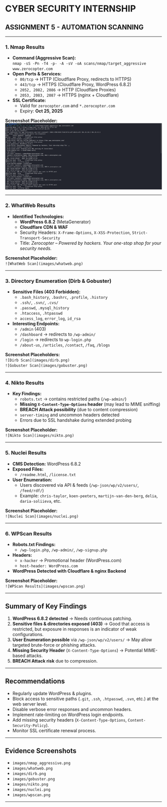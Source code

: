 # CYBER SECURITY INTERNSHIP  
## ASSIGNMENT 5 - AUTOMATION SCANNING  

---

### 1. Nmap Results
- **Command (Aggressive Scan):**  
  `nmap -sS -Pn -T4 -p- -A -sV -oA scans/nmap/target_aggressive www.zerocopter.com`  
- **Open Ports & Services:**  
  - `80/tcp` → HTTP (Cloudflare Proxy, redirects to HTTPS)  
  - `443/tcp` → HTTPS (Cloudflare Proxy, WordPress 6.8.2)  
  - `2052, 2082, 2086` → HTTP (Cloudflare Proxies)  
  - `2053, 2083, 2087` → HTTPS (nginx + Cloudflare)  
- **SSL Certificate:**  
  - Valid for `zerocopter.com` and `*.zerocopter.com`  
  - Expiry: **Oct 25, 2025**  

**Screenshot Placeholder:**  
![Nmap Aggressive Scan](images/nmap_aggressive.png)

---

### 2. WhatWeb Results
- **Identified Technologies:**  
  - **WordPress 6.8.2** (MetaGenerator)  
  - **Cloudflare CDN & WAF**  
  - Security Headers: `X-Frame-Options`, `X-XSS-Protection`, `Strict-Transport-Security`  
  - Title: *Zerocopter – Powered by hackers. Your one-stop shop for your security needs.*  

**Screenshot Placeholder:**  
`![WhatWeb Scan](images/whatweb.png)`  

---

### 3. Directory Enumeration (Dirb & Gobuster)
- **Sensitive Files (403 Forbidden):**  
  - `.bash_history`, `.bashrc`, `.profile`, `.history`  
  - `.ssh/`, `.svn/`, `.cvs/`  
  - `.passwd`, `.mysql_history`  
  - `.htaccess`, `.htpasswd`  
  - `access_log`, `error_log`, `id_rsa`  
- **Interesting Endpoints:**  
  - `/admin` (403)  
  - `/dashboard` → redirects to `/wp-admin/`  
  - `/login` → redirects to `wp-login.php`  
  - `/about-us`, `/articles`, `/contact`, `/faq`, `/blogs`  

**Screenshot Placeholders:**  
`![Dirb Scan](images/dirb.png)`  
`![Gobuster Scan](images/gobuster.png)`  

---

### 4. Nikto Results
- **Key Findings:**  
  - `robots.txt` → contains restricted paths (`/wp-admin/`)  
  - **Missing `X-Content-Type-Options` header** (may lead to MIME sniffing)  
  - **BREACH Attack possibility** (due to content compression)  
  - `server-timing` and uncommon headers detected  
  - Errors due to SSL handshake during extended probing  

**Screenshot Placeholder:**  
`![Nikto Scan](images/nikto.png)`  

---

### 5. Nuclei Results
- **CMS Detection:** WordPress 6.8.2  
- **Exposed Files:**  
  - `/readme.html`, `/license.txt`  
- **User Enumeration:**  
  - Users discovered via API & feeds (`/wp-json/wp/v2/users/`, `/feed/rdf/`)  
  - Example: `chris-taylor`, `koen-peeters`, `martijn-van-den-berg`, `delia`, `daria-soliieva`, etc.  

**Screenshot Placeholder:**  
`![Nuclei Scan](images/nuclei.png)`  

---

### 6. WPScan Results
- **Robots.txt Findings:**  
  - `/wp-login.php`, `/wp-admin/`, `/wp-signup.php`  
- **Headers:**  
  - `x-hacker` → Promotional header (WordPress.com)  
  - `host-header: WordPress.com`  
- **WordPress Detected with Cloudflare & nginx Backend**  

**Screenshot Placeholder:**  
`![WPScan Results](images/wpscan.png)`  

---

## Summary of Key Findings
1. **WordPress 6.8.2 detected** → Needs continuous patching.  
2. **Sensitive files & directories exposed (403)** → Good that access is restricted, but exposure in responses is an indicator of weak configurations.  
3. **User Enumeration possible** via `/wp-json/wp/v2/users/` → May allow targeted brute-force or phishing attacks.  
4. **Missing Security Header** (`X-Content-Type-Options`) → Potential MIME-based attacks.  
5. **BREACH Attack risk** due to compression.  

---

## Recommendations
- Regularly update WordPress & plugins.  
- Block access to sensitive paths (`.git`, `.ssh`, `.htpasswd`, `.svn`, etc.) at the web server level.  
- Disable verbose error responses and uncommon headers.  
- Implement rate-limiting on WordPress login endpoints.  
- Add missing security headers (`X-Content-Type-Options`, `Content-Security-Policy`).  
- Monitor SSL certificate renewal process.  

---

## Evidence Screenshots
- `images/nmap_aggressive.png`  
- `images/whatweb.png`  
- `images/dirb.png`  
- `images/gobuster.png`  
- `images/nikto.png`  
- `images/nuclei.png`  
- `images/wpscan.png`  

---
```




